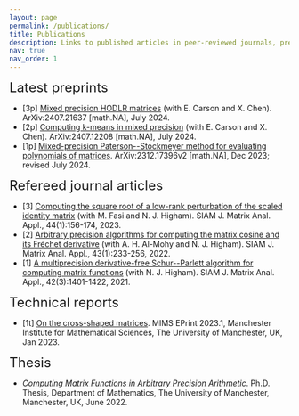 ```yaml
---
layout: page
permalink: /publications/
title: Publications
description: Links to published articles in peer-reviewed journals, preprints, and PhD thesis.
nav: true
nav_order: 1
---
```


<font size="5">Latest preprints</font>

<ul>

<li> [3p] <a href="https://arxiv.org/abs/2407.21637">Mixed precision HODLR matrices</a> (with E. Carson and X. Chen). ArXiv:2407.21637 [math.NA], July 2024.</li>

<li> [2p] <a href="https://arxiv.org/abs/2407.12208">Computing k-means in mixed precision</a> (with E. Carson and X. Chen). ArXiv:2407.12208 [math.NA], July 2024.</li>

<li> [1p] <a href="https://arxiv.org/abs/2312.17396v2">Mixed-precision Paterson--Stockmeyer method for evaluating polynomials of matrices</a>. ArXiv:2312.17396v2 [math.NA], Dec 2023; revised July 2024.</li>


</ul>

<font size="5">Refereed journal articles</font>

<ul>

<li> [3] <a href="https://epubs.siam.org/doi/10.1137/22M1471559">Computing the square root of a low-rank perturbation of the scaled identity matrix</a> (with M. Fasi and N. J. Higham). SIAM J. Matrix Anal. Appl., 44(1):156-174, 2023.</li>

<li> [2] <a href="https://epubs.siam.org/doi/10.1137/21M1441043">Arbitrary precision algorithms for computing the matrix cosine and its Fréchet derivative</a> (with A. H. Al-Mohy and N. J. Higham). SIAM J. Matrix Anal. Appl., 43(1):233-256, 2022.</li>

<li> [1] <a href="https://epubs.siam.org/doi/10.1137/20M1365326">A multiprecision derivative-free Schur--Parlett algorithm for computing matrix functions</a> (with N. J. Higham). SIAM J. Matrix Anal. Appl., 42(3):1401-1422, 2021.</li>

</ul>

<font size="5">Technical reports</font>

<ul>

<li> [1t] <a href="https://eprints.maths.manchester.ac.uk/2883/">On the cross-shaped matrices</a>. MIMS EPrint 2023.1, Manchester Institute for Mathematical Sciences, The University of Manchester, UK, Jan 2023.</li>

</ul>

<font size="5">Thesis</font>

<ul>

<li> <a href="https://research.manchester.ac.uk/en/studentTheses/computing-matrix-functions-in-arbitrary-precision-arithmetic-2"><i>Computing Matrix Functions in Arbitrary Precision Arithmetic</i></a>. Ph.D. Thesis, Department of Mathematics, The University of Manchester, Manchester, UK, June 2022.</li>

</ul>